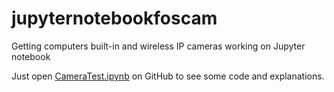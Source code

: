 # jupyternotebookfoscam

Getting computers built-in and wireless IP cameras working on Jupyter notebook 

Just open [CameraTest.ipynb](https://github.com/markomanninen/jupyternotebookfoscam/CameraTest.ipynb) on GitHub to see some code and explanations.
